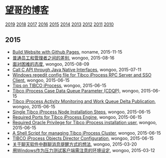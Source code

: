 # [望哥的博客](http://blog.sisopipo.com)
 [2019](/2019/)
 [2018](/2018/)
 [2017](/2017/)
 [2016](/2016/)
 [2015](/2015/)
 [2014](/2014/)
 [2013](/2013/)
 [2012](/2012/)
 [2011](/2011/)
 [2010](/2010/)


## 2015
* [Build Website with Github Pages](/2015/2015-11-15-build-website-with-github-pages), noname, 2015-11-15
* [普通员工和管理者之间的差别](/2015/2015-08-16-diff-between-employee-and-manager), wongoo, 2015-08-16
* [面对困难的态度](/2015/2015-08-09-attitude-for-difficuty), wongoo, 2015-08-09
* [Call C API through Java Native Interfaces](/2015/2015-07-11-call-c-api-through-java-native-interfaces), wongoo, 2015-07-11
* [Windows regedit config file for Tibco iProcess RPC Server and SSO Client](/2015/2015-06-15-windows-regedit-config-file-for-tibco-iprocess-rpc-server-and-sso-client), wongoo, 2015-06-15
* [Tips on TIBCO iProcess](/2015/2015-06-15-tips-on-tibco-iprocess), wongoo, 2015-06-15
* [Tibco iProcess Case Data Queue Parameter (CDQP)](/2015/2015-06-15-tibco-iprocess-case-data-queue-parameter-cdqp), wongoo, 2015-06-15
* [Tibco iProcess Activity Monitoring and Work Queue Delta Publication](/2015/2015-06-15-tibco-iprocess-activity-monitoring-and-work-queue-delta-publication), wongoo, 2015-06-15
* [Single Tibco iProcess Node Installation Steps](/2015/2015-06-15-single-tibco-iprocess-node-installation-steps), wongoo, 2015-06-15
* [Required Ports for Tibco iProcess Engine](/2015/2015-06-15-required-ports-for-tibco-iprocess-engine), wongoo, 2015-06-15
* [Required Oracle Privilege for Tibco iProcess installation user](/2015/2015-06-15-required-oracle-privilege-for-tibco-iprocess-installation-user), wongoo, 2015-06-15
* [A Shell Script for managing Tibco iProcess Cluster](/2015/2015-06-15-a-shell-script-for-managing-tibco-iprocess-cluster), wongoo, 2015-06-15
* [TIBCO iProcess Objects Director Configuration](/2015/2015-06-15-851), wongoo, 2015-06-15
* [关于聊天软件中群聊消息提醒方式的想法](/2015/2015-03-20-idea-about-group-chat), wongoo, 2015-03-20
* [用Windows作为压力测试客户端需注意的环境设定](/2015/2015-03-12-windows-config-for-pressure), wongoo, 2015-03-12
